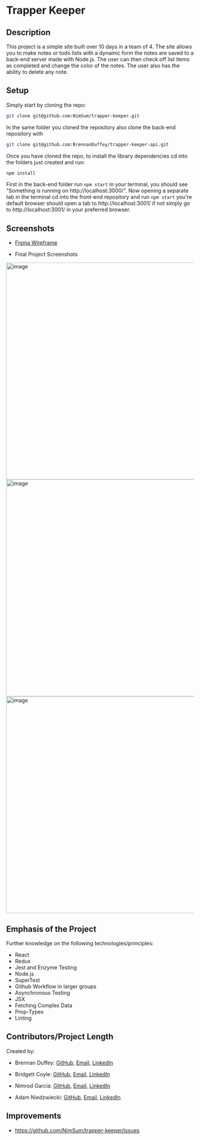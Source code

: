 # Trapper Keeper

## Description

This project is a simple site built over 10 days in a team of 4. The site allows you to make notes or todo lists with a dynamic form the notes are saved to a back-end server made with Node.js. The user can then check off list items as completed and change the color of the notes. The user also has the ability to delete any note.

## Setup

Simply start by cloning the repo:

```bash
git clone git@github.com:NimSum/trapper-keeper.git
```

In the same folder you cloned the repository also clone the back-end repository with 

```bash
git clone git@github.com:BrennanDuffey/trapper-keeper-api.git
```

Once you have cloned the repo, to install the library dependencies cd into the folders just created and run:

```bash
npm install
```

First in the back-end folder run `npm start` in your terminal, you should see "Something is running on http://localhost:3000/".  Now opening a separate tab in the terminal cd into the front-end repository and run `npm start` you're default browser should open a tab to http://localhost:3001/ if not simply go to http://localhost:3001/ in your preferred browser.

## Screenshots

  - <a href="https://www.figma.com/file/U6GeWtdSvzxAjGIRLYceXMnD/TrapperKeeper?node-id=0%3A1">Figma Wireframe</a>

  - Final Project Screenshots
  
<img width="583" alt="image" src="https://i.postimg.cc/wBt6b0f0/localhost-3002-2.png">
<img width="583" alt="image" src="https://i.postimg.cc/BQwkwsrf/localhost-3002-3.png">
<img width="583" alt="image" src="https://i.postimg.cc/t4YD1xvL/localhost-3002-1.png">



## Emphasis of the Project

Further knowledge on the following technologies/principles:

- React
- Redux
- Jest and Enzyme Testing
- Node.js
- SuperTest
- Github Workflow in larger groups
- Asynchronous Testing
- JSX
- Fetching Complex Data
- Prop-Types
- Linting


## Contributors/Project Length

Created by:
- Brennan Duffey: [GitHub](https://github.com/BrennanDuffey),
                [Email](mailto:BrennanDuffey@gmail.com),
                [LinkedIn](https://www.linkedin.com/in/brennan-duffey-8a387182/)

- Bridgett Coyle: [GitHub](https://github.com/B-Coyle), 
                [Email](mailto:bacoyle0409@gmail.com),
                [LinkedIn](https://www.linkedin.com/in/bridgett-coyle-6640bb54/)
                
- Nimrod Garcia: [GitHub](https://github.com/NimSum), 
                [Email](mailto:nimm.garcia@gmail.com),
                [LinkedIn](https://www.linkedin.com/in/justinpyktel/)
                
- Adam Niedzwiecki: [GitHub](https://github.com/SiimonStark), 
                [Email](mailto:AdamN8142@gmail.com),
                [LinkedIn](https://www.linkedin.com/in/adam-niedzwiecki-594877170/)


## Improvements

- https://github.com/NimSum/trapper-keeper/issues

